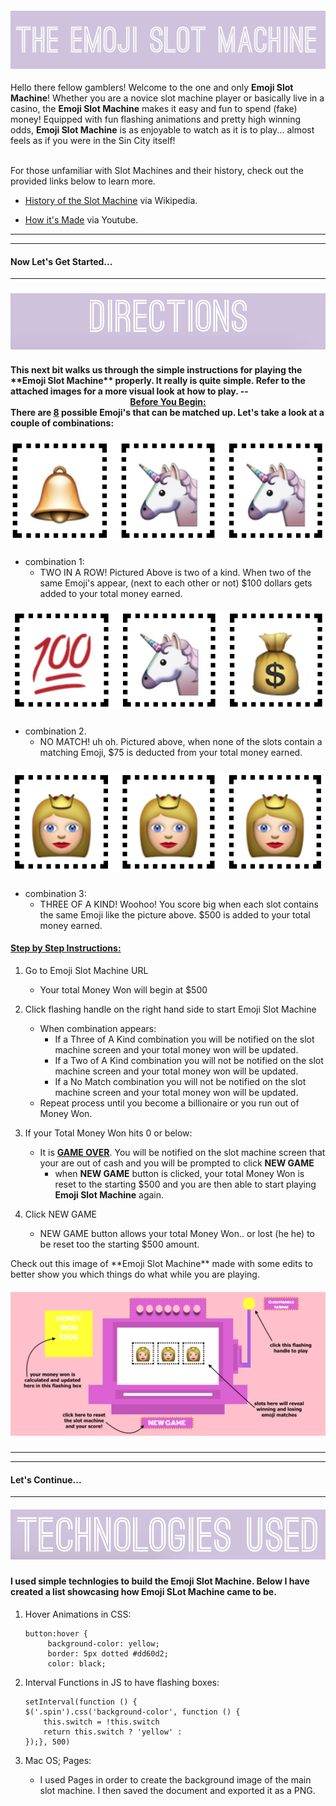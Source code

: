 

<h4 align="center">
  <img src="Emoji_Slot_Machine.png">
</h4>

Hello there fellow gamblers!</b> Welcome to the one and only **Emoji Slot Machine**! Whether you are a novice slot machine player or basically live in a casino, the **Emoji Slot Machine** makes it easy and fun to spend (fake) money! Equipped with fun flashing animations and pretty high winning odds, **Emoji Slot Machine** is as enjoyable to watch as it is to play... almost feels as if you were in the Sin City itself! 

<br>
For those unfamiliar with Slot Machines and their history, check out the provided links below to learn more.

- [History of the Slot Machine](https://en.wikipedia.org/wiki/Slot_machine)
via Wikipedia.

- [How it's Made](https://www.youtube.com/watch?v=oOaheJhGNj8)
via Youtube.

---
---
<h4> Now Let's Get Started... </h4>

---
<h3 align="center"> 
    <img src="directions_img.png">
</h3>

 <h4>This next bit walks us through the simple instructions for playing the **Emoji Slot Machine** properly. It really is quite simple. Refer to the attached images for a more visual look at how to play.
--
<center> <u>Before You Begin:</u></center>
    There are <u><b>8</b></u> possible Emoji's that can be matched up. Let's take a look at a couple of combinations:</br>
     <h5 align="center">
     <img src="two_in_a_row.png"> 
     </h5> 

- combination 1:
    - TWO IN A ROW! Pictured Above is two of    a kind. When two of the same Emoji's      appear, (next to each other or not)       $100 dollars gets added to your total     money earned.
     
<h5 align="center">
     <img src="no_match.png"> 
     </h5> 

- combination 2.
    - NO MATCH! uh oh. Pictured above, when none of the slots contain a matching Emoji, $75 is deducted from your total money earned. 

<h5 align="center">
     <img src="three_of_a_king.png"> 
     </h5> 

- combination 3:
    - THREE OF A KIND! Woohoo! You score big when each slot contains the same Emoji like the picture above. $500 is added to your total money earned.

<h4><u>Step by Step Instructions:</u></h4>

1. Go to Emoji Slot Machine URL
    - Your total Money Won will begin at $500

2. Click flashing handle on the right hand       side to start Emoji Slot Machine
    -  When combination appears:
       - If a Three of A Kind combination you will be notified on the slot machine screen and your total money won will be updated.
       - If a Two of A Kind combination you will not be notified on the slot machine screen and your total money won will be updated.
       - If a No Match combination you will not be notified on the slot machine screen and your total money won will be updated.
    - Repeat process until you become a         billionaire or you run out of Money Won.

3. If your Total Money Won hits 0 or below:
    - It is **<u>GAME OVER</u>**. You will be   notified on the slot machine screen       that your are out of cash and you will    be prompted to click <b>NEW GAME</b>
        - when **NEW GAME** button is clicked,  your total Money Won is reset to      the starting $500 and you are then    able to start playing **Emoji Slot    Machine** again.
4. Click NEW GAME
    - NEW GAME button allows your total Money Won.. or lost (he he) to be reset too the starting $500 amount. 

</h3>Check out this image of **Emoji Slot Machine** made with some edits to better show you which things do what while you are playing.</h3>

<h5 align="center">
     <img src="slot_machine_guide.png"> </h5>

---
---

<h4> Let's Continue... </h4>

---

<h5 align="center">
     <img src="Screen Shot 2017-07-07 at 2.35.42 AM.png"> 
     </h5>


 <h4>I used simple technlogies to build the Emoji Slot Machine. Below I have created a list showcasing how Emoji SLot Machine came to be.</h4>

1) Hover Animations in CSS:

   ```
   button:hover {
        background-color: yellow;
        border: 5px dotted #dd60d2;
        color: black;
    ```
2) Interval Functions in JS to have flashing boxes: 
    ```
    setInterval(function () {
    $('.spin').css('background-color', function () {
        this.switch = !this.switch
        return this.switch ? 'yellow' : 
    });}, 500)
    ```
    
3) Mac OS; Pages:
    - I used Pages in order to create the background image of the main slot machine. I then saved the document and exported it as a PNG. 
    







